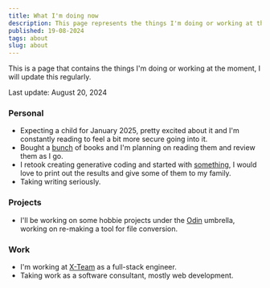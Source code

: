 ```yaml
---
title: What I'm doing now
description: This page represents the things I'm doing or working at the moment.
published: 19-08-2024
tags: about
slug: about
---
```


This is a page that contains the things I'm doing or working at the moment, I will update this regularly.

Last update: August 20, 2024

### Personal

- Expecting a child for January 2025, pretty excited about it and I'm constantly reading to feel a bit more secure going into it.
- Bought a [bunch](/bought-books-1 "Bought books post") of books and I'm planning on reading them and review them as I go.
- I retook creating generative coding and started with [something](/milo-1 "Generative coding: Milo 1"), I would love to print out the results and give some of them to my family.
- Taking writing seriously.

### Projects

- I'll be working on some hobbie projects under the [Odin](https://github.com/odin-software "Odin github page") umbrella, working on re-making a tool for file conversion.

### Work

- I'm working at [X-Team](https://x-team.com/ "X-Team website") as a full-stack engineer.
- Taking work as a software consultant, mostly web development.

###
